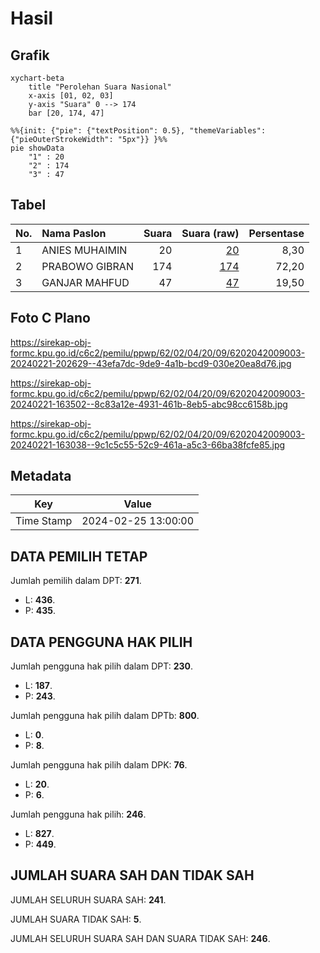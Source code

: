 # Hasil

## Grafik

```mermaid
xychart-beta
    title "Perolehan Suara Nasional"
    x-axis [01, 02, 03]
    y-axis "Suara" 0 --> 174
    bar [20, 174, 47]
```

```mermaid
%%{init: {"pie": {"textPosition": 0.5}, "themeVariables": {"pieOuterStrokeWidth": "5px"}} }%%
pie showData
    "1" : 20
    "2" : 174
    "3" : 47
```

## Tabel

| No. | Nama Paslon    | Suara | Suara (raw) | Persentase |
|:--- |:-------------- | -----:| -----------:| ----------:|
| 1   | ANIES MUHAIMIN | 20    | [20][p-1]   | 8,30       |
| 2   | PRABOWO GIBRAN | 174   | [174][p-2]  | 72,20      |
| 3   | GANJAR MAHFUD  | 47    | [47][p-3]   | 19,50      |


[p-1]: https://github.com/gigit-pemilu/pemilu-2024/blob/main/pilpres/hitung-suara/sub/62-kalimantan-tengah/sub/02-kotawaringin-timur/sub/04-parenggean/sub/2009-sumber-makmur/sub/003-tps/sub/paslon-1.txt
[p-2]: https://github.com/gigit-pemilu/pemilu-2024/blob/main/pilpres/hitung-suara/sub/62-kalimantan-tengah/sub/02-kotawaringin-timur/sub/04-parenggean/sub/2009-sumber-makmur/sub/003-tps/sub/paslon-2.txt
[p-3]: https://github.com/gigit-pemilu/pemilu-2024/blob/main/pilpres/hitung-suara/sub/62-kalimantan-tengah/sub/02-kotawaringin-timur/sub/04-parenggean/sub/2009-sumber-makmur/sub/003-tps/sub/paslon-3.txt

## Foto C Plano

https://sirekap-obj-formc.kpu.go.id/c6c2/pemilu/ppwp/62/02/04/20/09/6202042009003-20240221-202629--43efa7dc-9de9-4a1b-bcd9-030e20ea8d76.jpg

https://sirekap-obj-formc.kpu.go.id/c6c2/pemilu/ppwp/62/02/04/20/09/6202042009003-20240221-163502--8c83a12e-4931-461b-8eb5-abc98cc6158b.jpg

https://sirekap-obj-formc.kpu.go.id/c6c2/pemilu/ppwp/62/02/04/20/09/6202042009003-20240221-163038--9c1c5c55-52c9-461a-a5c3-66ba38fcfe85.jpg


## Metadata

| Key        | Value               |
| ---------- | ------------------- |
| Time Stamp | 2024-02-25 13:00:00 |


## DATA PEMILIH TETAP

Jumlah pemilih dalam DPT: **271**.
 * L: **436**.
 * P: **435**.

## DATA PENGGUNA HAK PILIH

Jumlah pengguna hak pilih dalam DPT: **230**.
 * L: **187**.
 * P: **243**.

Jumlah pengguna hak pilih dalam DPTb: **800**.
 * L: **0**.
 * P: **8**.

Jumlah pengguna hak pilih dalam DPK: **76**.
 * L: **20**.
 * P: **6**.

Jumlah pengguna hak pilih: **246**.
 * L: **827**.
 * P: **449**.

## JUMLAH SUARA SAH DAN TIDAK SAH

JUMLAH SELURUH SUARA SAH: **241**.

JUMLAH SUARA TIDAK SAH: **5**.

JUMLAH SELURUH SUARA SAH DAN SUARA TIDAK SAH: **246**.


